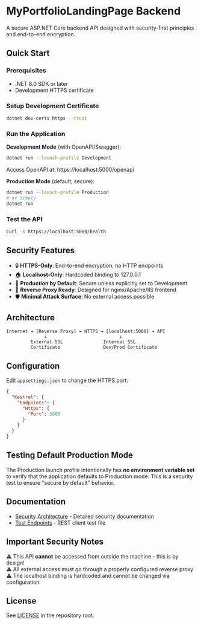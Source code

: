 # MyPortfolioLandingPage Backend

A secure ASP.NET Core backend API designed with security-first principles and end-to-end encryption.

## Quick Start

### Prerequisites
- .NET 8.0 SDK or later
- Development HTTPS certificate

### Setup Development Certificate
```bash
dotnet dev-certs https --trust
```

### Run the Application

**Development Mode** (with OpenAPI/Swagger):
```bash
dotnet run --launch-profile Development
```
Access OpenAPI at: https://localhost:5000/openapi

**Production Mode** (default, secure):
```bash
dotnet run --launch-profile Production
# or simply
dotnet run
```

### Test the API
```bash
curl -k https://localhost:5000/health
```

## Security Features

- 🔒 **HTTPS-Only**: End-to-end encryption, no HTTP endpoints
- 🏠 **Localhost-Only**: Hardcoded binding to 127.0.0.1
- 🚀 **Production by Default**: Secure unless explicitly set to Development
- 🔐 **Reverse Proxy Ready**: Designed for nginx/Apache/IIS frontend
- 🛡️ **Minimal Attack Surface**: No external access possible

## Architecture

```
Internet → [Reverse Proxy] → HTTPS → [localhost:5000] → API
              ↓                           ↓
         External SSL               Internal SSL
         Certificate                Dev/Prod Certificate
```

## Configuration

Edit `appsettings.json` to change the HTTPS port:
```json
{
  "Kestrel": {
    "Endpoints": {
      "Https": {
        "Port": 5000
      }
    }
  }
}
```

## Testing Default Production Mode

The Production launch profile intentionally has **no environment variable set** to verify that the application defaults to Production mode. This is a security test to ensure "secure by default" behavior.

## Documentation

- [Security Architecture](./SECURITY.md) - Detailed security documentation
- [Test Endpoints](./test.http) - REST client test file

## Important Security Notes

⚠️ This API **cannot** be accessed from outside the machine - this is by design!  
⚠️ All external access must go through a properly configured reverse proxy  
⚠️ The localhost binding is hardcoded and cannot be changed via configuration  

## License

See [LICENSE](../LICENSE) in the repository root.